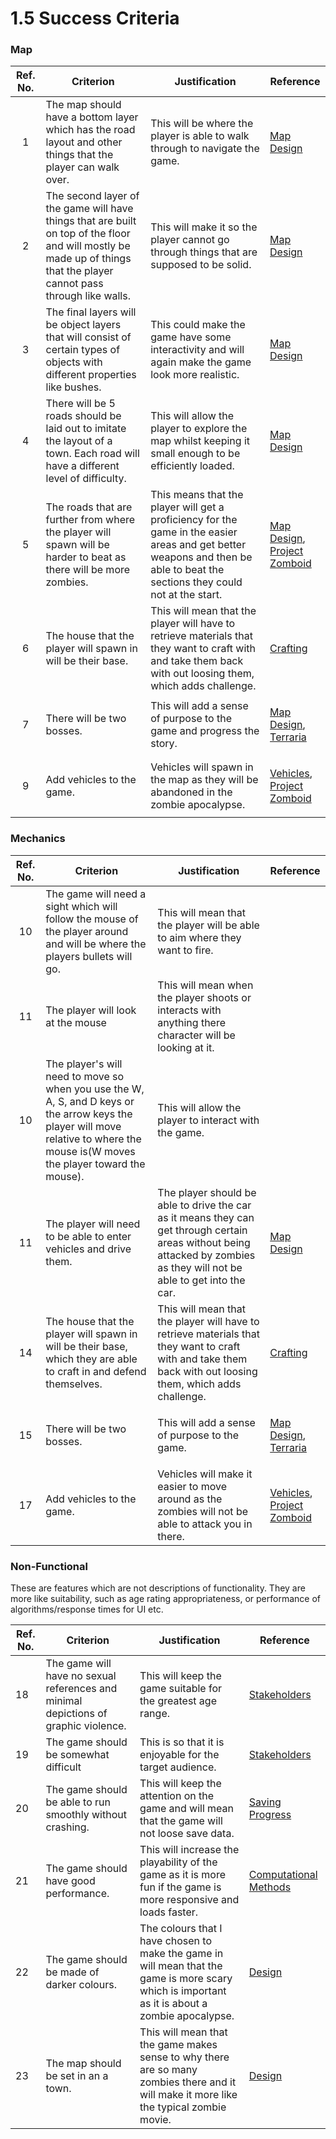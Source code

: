 # 1.5 Success Criteria

### Map

| Ref. No. | Criterion                                                                                                                                                             | Justification                                                                                                                                                                 | Reference                                                                                                                                   |
| :------: | --------------------------------------------------------------------------------------------------------------------------------------------------------------------- | ----------------------------------------------------------------------------------------------------------------------------------------------------------------------------- | ------------------------------------------------------------------------------------------------------------------------------------------- |
|     1    | The map should have a bottom layer which has the road layout and other things that the player can walk over.                                                          | This will be where the player is able to walk through to navigate the game.                                                                                                   | [Map Design](1.4a-features-of-the-proposed-solution.md)                                                                                     |
|     2    | The second layer of the game will have things that are built on top of the floor and will mostly be made up of things that the player cannot pass through like walls. | This will make it so the player cannot go through things that are supposed to be solid.                                                                                       | [Map Design](1.4a-features-of-the-proposed-solution.md)                                                                                     |
|     3    | The final layers will be object layers that will consist of certain types of objects with different properties like bushes.                                           | This could make the game have some interactivity and will again make the game look more realistic.                                                                            | [Map Design](1.4a-features-of-the-proposed-solution.md)                                                                                     |
|     4    | There will be 5 roads should be laid out to imitate the layout of a town.  Each road will have a different level of difficulty.                                       | This will allow the player to explore the map whilst keeping it small enough to be efficiently loaded.                                                                        | [Map Design](1.4a-features-of-the-proposed-solution.md)                                                                                     |
|     5    | The roads that are further from where the player will spawn will be harder to beat as there will be more zombies.                                                     | This means that the player will get a proficiency for the game in the easier areas and get better weapons and then be able to beat the sections they could not at the start.  | <p><a href="1.4a-features-of-the-proposed-solution.md">Map Design</a>, <br><a href="1.3-research-the-problem.md">Project<br>Zomboid</a></p> |
|     6    | The house that the player will spawn in will be their base.                                                                                                           | This will mean that the player will have to retrieve materials that they want to craft with and take them back with out loosing them, which adds challenge.                   | [Crafting](1.4a-features-of-the-proposed-solution.md)                                                                                       |
|     7    | There will be two bosses.                                                                                                                                             | This will add a sense of purpose to the game and progress the story.                                                                                                          | <p><a href="1.4a-features-of-the-proposed-solution.md">Map Design</a>, <br><a href="1.3-research-the-problem.md">Terraria</a></p>           |
|     9    | Add vehicles to the game.                                                                                                                                             | Vehicles will spawn in the map as they will be abandoned in the zombie apocalypse.                                                                                            | <p><a href="1.4a-features-of-the-proposed-solution.md">Vehicles</a>,<br><a href="1.3-research-the-problem.md">Project <br>Zomboid</a></p>   |

### Mechanics



| Ref. No. | Criterion                                                                                                                                                                          | Justification                                                                                                                                                             | Reference                                                                                                                                 |
| :------: | ---------------------------------------------------------------------------------------------------------------------------------------------------------------------------------- | ------------------------------------------------------------------------------------------------------------------------------------------------------------------------- | ----------------------------------------------------------------------------------------------------------------------------------------- |
|    10    | The game will need a sight which will follow the mouse of the player around and will be where the players bullets will go.                                                         | This will mean that the player will be able to aim where they want to fire.                                                                                               |                                                                                                                                           |
|    11    | The player will look at the mouse                                                                                                                                                  | This will mean when the player shoots or interacts with anything there character will be looking at it.                                                                   |                                                                                                                                           |
|    10    | The player's will need to move so when you use the W, A, S, and D keys or the arrow keys the player will move relative to where the mouse is(W moves the player toward the mouse). | This will allow the player to interact with the game.                                                                                                                     |                                                                                                                                           |
|    11    | The player will need to be able to enter vehicles and drive them.                                                                                                                  | The player should be able to drive the car as it means they can get through certain areas without being attacked by zombies as they will not be able to get into the car. | [Map Design](1.4a-features-of-the-proposed-solution.md)                                                                                   |
|    14    | The house that the player will spawn in will be their base, which they are able to craft in and defend themselves.                                                                 | This will mean that the player will have to retrieve materials that they want to craft with and take them back with out loosing them, which adds challenge.               | [Crafting](1.4a-features-of-the-proposed-solution.md)                                                                                     |
|    15    | There will be two bosses.                                                                                                                                                          | This will add a sense of purpose to the game.                                                                                                                             | <p><a href="1.4a-features-of-the-proposed-solution.md">Map Design</a>, <br><a href="1.3-research-the-problem.md">Terraria</a></p>         |
|    17    | Add vehicles to the game.                                                                                                                                                          | Vehicles will make it easier to move around as the zombies will not be able to attack you in there.                                                                       | <p><a href="1.4a-features-of-the-proposed-solution.md">Vehicles</a>,<br><a href="1.3-research-the-problem.md">Project <br>Zomboid</a></p> |

### Non-Functional

These are features which are not descriptions of functionality. They are more like suitability, such as age rating appropriateness, or performance of algorithms/response times for UI etc.

| Ref. No. | Criterion                                                                           | Justification                                                                                                                                   | Reference                                                      |
| -------- | ----------------------------------------------------------------------------------- | ----------------------------------------------------------------------------------------------------------------------------------------------- | -------------------------------------------------------------- |
| 18       | The game will have no sexual references and minimal depictions of graphic violence. | This will keep the game suitable for the greatest age range.                                                                                    | [Stakeholders](1.2-stakeholders.md)                            |
| 19       | The game should be somewhat difficult                                               | This is so that it is enjoyable for the target audience.                                                                                        | [Stakeholders](1.2-stakeholders.md)                            |
| 20       | The game should be able to run smoothly without crashing.                           | This will keep the attention on the game and will mean that the game will not loose save data.                                                  | [Saving Progress](1.4a-features-of-the-proposed-solution.md)   |
| 21       | The game should have good performance.                                              | This will increase the playability of the game as it is more fun if the game is more responsive and loads faster.                               | [Computational Methods](1.4b-computational-methods.md)         |
| 22       | The game should be made of darker colours.                                          | The colours that I have chosen to make the game in will mean that the game is more scary which is important as it is about a zombie apocalypse. | [Design](1.4a-features-of-the-proposed-solution.md#collisions) |
| 23       | The map should be set in an a town.                                                 | This will mean that the game makes sense to why there are so many zombies there and it  will make it more like the typical zombie movie.        | [Design](1.4a-features-of-the-proposed-solution.md)            |
